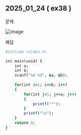 ## 2025_01_24 ( ex38 )

문제 <br>

![image](https://github.com/user-attachments/assets/8235c819-867a-478a-a120-efd29097ba56) <br>

해답 <br>

```ruby
#include <stdio.h>

int main(void) {
    int a;
    int b;
    scanf("%d %d", &a, &b);
    
    for(int i=1; i<=b; i++)
    {
        for(int j=1; j<=a; j++)
        {
            printf("*");
        }
        printf("\n");
    }
    return 0;
}
```
